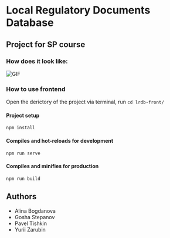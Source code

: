 # Local Regulatory Documents Database

## Project for SP course

### How does it look like:

![GIF](./media/interface.gif)

### How to use frontend

Open the derictory of the project via terminal, run `cd lrdb-front/`

#### Project setup

```
npm install
```

#### Compiles and hot-reloads for development

```
npm run serve
```

#### Compiles and minifies for production

```
npm run build
```

## Authors

-   Alina Bogdanova
-   Gosha Stepanov
-   Pavel Tishkin
-   Yurii Zarubin
